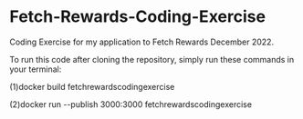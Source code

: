 # Fetch-Rewards-Coding-Exercise
Coding Exercise for my application to Fetch Rewards December 2022.

To run this code after cloning the repository, simply run these commands in your terminal:

(1)docker build fetchrewardscodingexercise 

(2)docker run --publish 3000:3000 fetchrewardscodingexercise
